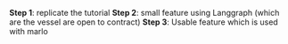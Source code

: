 
**Step 1**: replicate the tutorial
**Step 2**: small feature using Langgraph (which are the vessel are open to contract)
**Step 3**: Usable feature which is used with marlo